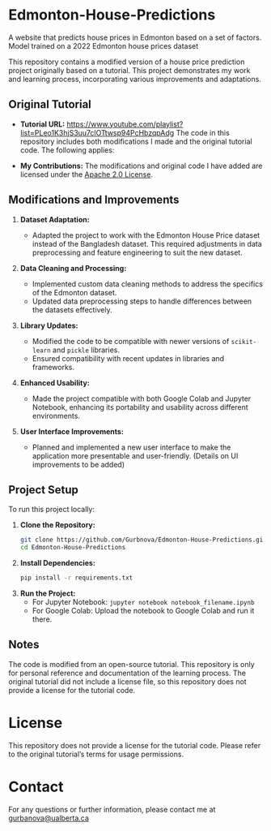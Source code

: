 # Edmonton-House-Predictions
A website that predicts house prices in Edmonton based on a set of factors. Model trained on a 2022 Edmonton house prices dataset

This repository contains a modified version of a house price prediction project originally based on a tutorial. This project demonstrates my work and learning process, incorporating various improvements and adaptations.

## Original Tutorial

- **Tutorial URL:** https://www.youtube.com/playlist?list=PLeo1K3hjS3uu7clOTtwsp94PcHbzqpAdg
The code in this repository includes both modifications I made and the original tutorial code. The following applies:

- **My Contributions:** The modifications and original code I have added are licensed under the [ Apache 2.0 License](LICENSE).

## Modifications and Improvements

1. **Dataset Adaptation:**
   - Adapted the project to work with the Edmonton House Price dataset instead of the Bangladesh dataset. This required adjustments in data preprocessing and feature engineering to suit the new dataset.

2. **Data Cleaning and Processing:**
   - Implemented custom data cleaning methods to address the specifics of the Edmonton dataset.
   - Updated data preprocessing steps to handle differences between the datasets effectively.

3. **Library Updates:**
   - Modified the code to be compatible with newer versions of `scikit-learn` and `pickle` libraries.
   - Ensured compatibility with recent updates in libraries and frameworks.

4. **Enhanced Usability:**
   - Made the project compatible with both Google Colab and Jupyter Notebook, enhancing its portability and usability across different environments.

5. **User Interface Improvements:**
   - Planned and implemented a new user interface to make the application more presentable and user-friendly. (Details on UI improvements to be added)

## Project Setup

To run this project locally:

1. **Clone the Repository:**
   ```sh
   git clone https://github.com/Gurbnova/Edmonton-House-Predictions.git
   cd Edmonton-House-Predictions
2. **Install Dependencies:**
   ```sh
   pip install -r requirements.txt

3. **Run the Project:**
   - For Jupyter Notebook: `jupyter notebook notebook_filename.ipynb`
   - For Google Colab: Upload the notebook to Google Colab and run it there.

## Notes
The code is modified from an open-source tutorial. This repository is only for personal reference and documentation of the learning process.
The original tutorial did not include a license file, so this repository does not provide a license for the tutorial code.
# License
This repository does not provide a license for the tutorial code. Please refer to the original tutorial’s terms for usage permissions.
# Contact
For any questions or further information, please contact me at gurbanova@ualberta.ca
